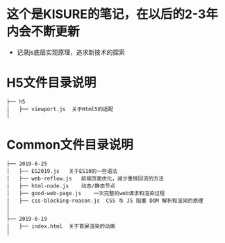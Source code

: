 # 这个是KISURE的笔记，在以后的2-3年内会不断更新
- 记录js底层实现原理，追求新技术的探索

# H5文件目录说明
```
├── h5
│   ├── viewport.js  关于Html5的适配
│ 
```

# Common文件目录说明
```
├── 2019-6-25
│   ├── ES2019.js   关于ES10的一些语法
│   ├── web-reflow.js   前端页面优化，减少重排回流的方法
│   ├── html-node.js    动态/静态节点
│   ├── good-web-page.js    一次完整的web请求和渲染过程
│   ├── css-blocking-reason.js  CSS 与 JS 阻塞 DOM 解析和渲染的原理
│
│
├── 2019-6-19
│   ├── index.html  关于首屏渲染的动画
│
```